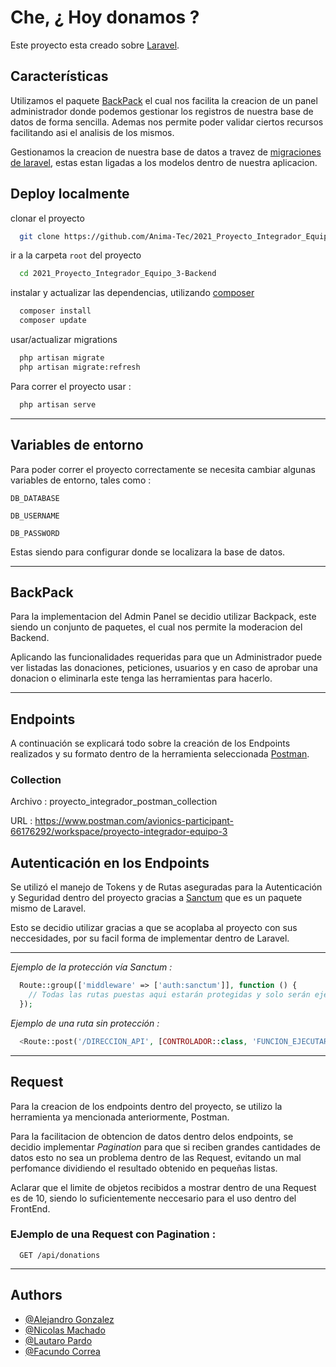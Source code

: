
# Che, ¿ Hoy donamos ?

Este proyecto esta creado sobre [Laravel](https://laravel.com/).




## Características


Utilizamos el paquete [BackPack](https://backpackforlaravel.com/docs) el cual nos facilita la creacion de un panel administrador donde podemos gestionar los registros de nuestra base de datos de forma sencilla. Ademas nos permite poder validar ciertos recursos facilitando asi el analisis de los mismos.

Gestionamos la creacion de nuestra base de datos a travez de [migraciones de laravel](https://laravel.com/docs/8.x/migrations), estas estan ligadas a los modelos dentro de nuestra aplicacion.
 
## Deploy localmente

clonar el proyecto

```bash
  git clone https://github.com/Anima-Tec/2021_Proyecto_Integrador_Equipo_3-Backend.git
```

ir a la carpeta `root` del proyecto
```bash
  cd 2021_Proyecto_Integrador_Equipo_3-Backend
```

instalar y actualizar las dependencias, utilizando [composer](https://getcomposer.org/)

```bash
  composer install
  composer update
```

usar/actualizar migrations
```bash
  php artisan migrate
  php artisan migrate:refresh
  ```

Para correr el proyecto usar :

```bash
  php artisan serve
```
---
## Variables de entorno

Para poder correr el proyecto correctamente se necesita cambiar algunas variables de entorno, tales como :

`DB_DATABASE`

`DB_USERNAME`

`DB_PASSWORD`

Estas siendo para configurar donde se localizara la base de datos.

---

## BackPack

Para la implementacion del Admin Panel se decidio utilizar Backpack, este siendo un conjunto de paquetes, el cual nos permite la moderacion del Backend.

Aplicando las funcionalidades requeridas para que un Administrador puede ver listadas las donaciones, peticiones, usuarios y en caso de aprobar una donacion o eliminarla este tenga las herramientas para hacerlo.


---

## Endpoints 

A continuación se explicará todo sobre la creación de los Endpoints realizados y su formato dentro de la herramienta seleccionada [Postman](https://www.postman.com/).

### Collection

Archivo : proyecto_integrador_postman_collection

URL : https://www.postman.com/avionics-participant-66176292/workspace/proyecto-integrador-equipo-3

## Autenticación en los Endpoints

Se utilizó el manejo de Tokens y de Rutas aseguradas para la Autenticación y Seguridad dentro del proyecto gracias a [Sanctum](https://laravel.com/docs/8.x/sanctum#how-it-works) que es un paquete mismo de Laravel.

Esto se decidio utilizar gracias a que se acoplaba al proyecto con sus neccesidades, por su facil forma de implementar dentro de Laravel.


---

_Ejemplo de la protección vía Sanctum :_
```php
  Route::group(['middleware' => ['auth:sanctum']], function () {
    // Todas las rutas puestas aqui estarán protegidas y solo serán ejecutadas si la autenticación via token coincide.
  });
```
_Ejemplo de una ruta sin protección :_
```php
  <Route::post('/DIRECCION_API', [CONTROLADOR::class, 'FUNCION_EJECUTAR']);
```
---
## Request


Para la creacion de los endpoints dentro del proyecto, se utilizo la herramienta ya mencionada anteriormente, Postman.

Para la facilitacion de obtencion de datos dentro delos endpoints, se decidio implementar _Pagination_ para que si reciben grandes cantidades de datos esto no sea un problema dentro de las Request, evitando un mal perfomance dividiendo el resultado obtenido en pequeñas listas.

Aclarar que el limite de objetos recibidos a mostrar dentro de una Request es de 10, siendo lo suficientemente neccesario para el uso dentro del FrontEnd.

### EJemplo de una Request con Pagination :

```http
  GET /api/donations
```

---
## Authors

- [@Alejandro Gonzalez](https://github.com/alejandroGonGon)
- [@Nicolas Machado](https://github.com/nicocadq)
- [@Lautaro Pardo](https://github.com/LautaroPardo)
- [@Facundo Correa](https://github.com/facorrea700)




